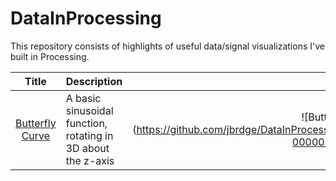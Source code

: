 
# DataInProcessing

This repository consists of highlights of useful data/signal visualizations I've built in Processing.

| Title | Description | Image |
|:-----:|:------------|:-----:|
|[Butterfly Curve](https://github.com/jbrdge/DataInProcessing/blob/master/butterflycurve/butterflycurve.pde)|A basic sinusoidal function, rotating in 3D about the z-axis|![Butterfly Curve](https://github.com/jbrdge/DataInProcessing/blob/master/butterflycurve/ButterflyCurve-000005.png = 100x)|